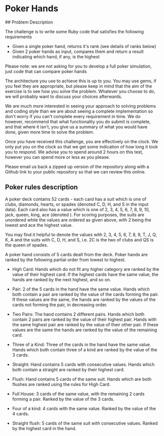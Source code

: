 # Poker Hands

## Problem Description

The challenge is to write some Ruby code that satisfies the following requirements

* Given a single poker hand, returns it's rank (see details of ranks below)
* Given 2 poker hands as input, compares them and return a result indicating which hand, if any, is the highest

Please note: we are not asking for you to develop a full poker simulation, just code that can compare poker hands

The architecture you use to achieve this is up to you. You may use gems, if you feel they are appropriate, but please keep in mind that the aim of the exercise is to see how you solve the problem. Whatever you choose to do, we will probably want to discuss your choices afterwards.

We are much more interested in seeing your approach to solving problems and coding style than we are about seeing a complete implementation so don't worry if you can't complete every requirement in time. We do however, recommend that what functionality you do submit is complete, and that where it isn't, you give us a summary of what you would have done, given more time to solve the problem.

Once you have received this challenge, you are effectively on the clock. We only put you on the clock so that we get some indication of how long it took you to respond. We advise you to spend around 2 hours on this test, however you can spend more or less as you please.

Please email us back a zipped up version of the repository along with a Github link to your public repository so that we can review this online.

## Poker rules description

A poker deck contains 52 cards - each card has a suit which is one of clubs, diamonds, hearts, or spades (denoted C, D, H, and S in the input data). Each card also has a value which is one of 2, 3, 4, 5, 6, 7, 8, 9, 10, jack, queen, king, ace (denoted ). For scoring purposes, the suits are unordered while the values are ordered as given above, with 2 being the lowest and ace the highest value.

You may find it helpful to denote the values with 2, 3, 4, 5, 6, 7, 8, 9, T, J, Q, K, A and the suits with C, D, H, and S, i.e. 2C is the two of clubs and QS is the queen of spades.

A poker hand consists of 5 cards dealt from the deck. Poker hands are ranked by the following partial order from lowest to highest.

* High Card: Hands which do not fit any higher category are ranked by the value of their highest card. If the highest cards have the same value, the hands are ranked by the next highest, and so on.

* Pair: 2 of the 5 cards in the hand have the same value. Hands which both contain a pair are ranked by the value of the cards forming the pair. If these values are the same, the hands are ranked by the values of the cards not forming the pair, in decreasing order.

* Two Pairs: The hand contains 2 different pairs. Hands which both contain 2 pairs are ranked by the value of their highest pair. Hands with the same highest pair are ranked by the value of their other pair. If these values are the same the hands are ranked by the value of the remaining card.

* Three of a Kind: Three of the cards in the hand have the same value. Hands which both contain three of a kind are ranked by the value of the 3 cards.

* Straight: Hand contains 5 cards with consecutive values. Hands which both contain a straight are ranked by their highest card.

* Flush: Hand contains 5 cards of the same suit. Hands which are both flushes are ranked using the rules for High Card.

* Full House: 3 cards of the same value, with the remaining 2 cards forming a pair. Ranked by the value of the 3 cards.

* Four of a kind: 4 cards with the same value. Ranked by the value of the 4 cards.

* Straight flush: 5 cards of the same suit with consecutive values. Ranked by the highest card in the hand.
